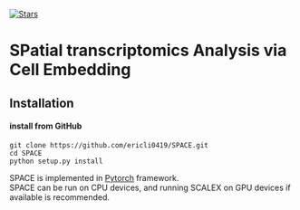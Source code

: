 [![Stars](https://img.shields.io/github/stars/ericli0419/SPACE?logo=GitHub&color=yellow)](https://github.com/ericli0419/SPACE)

# **SP**atial transcriptomics **A**nalysis via **C**ell **E**mbedding

## Installation  	
#### install from GitHub

	git clone https://github.com/ericli0419/SPACE.git
	cd SPACE
	python setup.py install

SPACE is implemented in [Pytorch](https://pytorch.org/) framework.  
SPACE can be run on CPU devices, and running SCALEX on GPU devices if available is recommended.   


